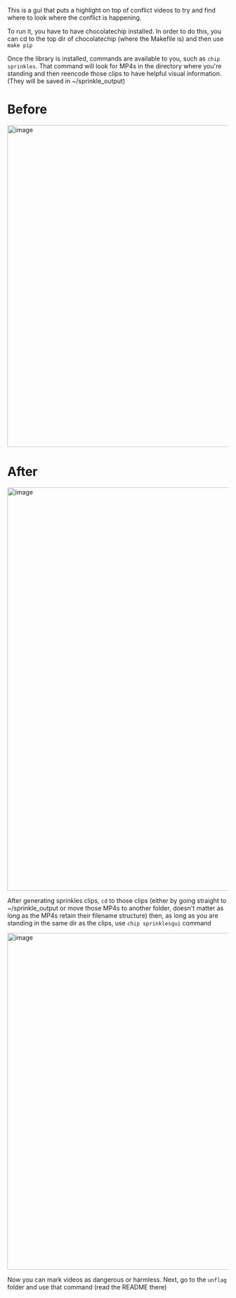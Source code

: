 This is a gui that puts a highlight on top of conflict videos to try and find
where to look where the conflict is happening.

To run it, you have to have chocolatechip installed. In order to do this,
you can cd to the top dir of chocolatechip (where the Makefile is) and then
use `make pip`

Once the library is installed, commands are available to you, such as
`chip sprinkles`. That command will look for MP4s in the directory where you're
standing and then reencode those clips to have helpful visual information.
(They will be saved in ~/sprinkle_output)

# Before
<img width="1041" height="731" alt="image" src="https://github.com/user-attachments/assets/84db0b7c-a984-48d6-9b37-3d274b795221" />

# After
<img width="1237" height="916" alt="image" src="https://github.com/user-attachments/assets/5659abbc-475e-43b4-9da8-19a8ab12656b" />


After generating sprinkles clips, `cd` to those clips (either by going
straight to ~/sprinkle_output or move those MP4s to another folder,
doesn't matter as long as the MP4s retain their filename structure)
then, as long as you are standing in the same dir as the clips,
use `chip sprinklesgui` command

<img width="800" height="765" alt="image" src="https://github.com/user-attachments/assets/27013430-9487-47f4-a8bc-69c86661a96c" />


Now you can mark videos as dangerous or harmless. Next, go to the `unflag` folder
and use that command (read the README there)
